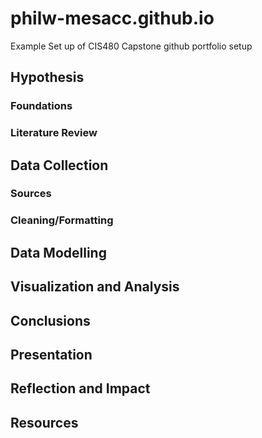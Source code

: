 # philw-mesacc.github.io
Example Set up of CIS480 Capstone github portfolio setup
## Hypothesis
### Foundations
### Literature Review

## Data Collection
### Sources
### Cleaning/Formatting

## Data Modelling

## Visualization and Analysis


## Conclusions

## Presentation

## Reflection and Impact

## Resources

